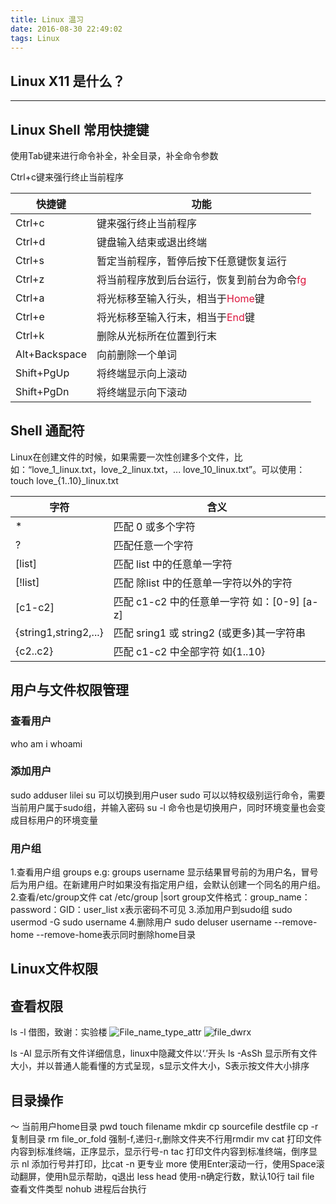 ```yaml
---
title: Linux 温习
date: 2016-08-30 22:49:02
tags: Linux
---
```


## Linux X11 是什么？


***
## Linux Shell 常用快捷键

使用Tab键来进行命令补全，补全目录，补全命令参数

Ctrl+c键来强行终止当前程序




|快捷键  | 功能|
|--------|-----|
|Ctrl+c  |键来强行终止当前程序|
|Ctrl+d  |键盘输入结束或退出终端|
|Ctrl+s  |暂定当前程序，暂停后按下任意键恢复运行|
|Ctrl+z  |将当前程序放到后台运行，恢复到前台为命令<font color=Crimson size=3>fg</font>|
|Ctrl+a  |将光标移至输入行头，相当于<font color=Crimson size=3>Home</font>键|
|Ctrl+e  |将光标移至输入行末，相当于<font color=Crimson size=3>End</font>键|
|Ctrl+k  |删除从光标所在位置到行末|
|Alt+Backspace  |向前删除一个单词|
|Shift+PgUp  |将终端显示向上滚动|
|Shift+PgDn  |将终端显示向下滚动|



## Shell 通配符

Linux在创建文件的时候，如果需要一次性创建多个文件，比如：“love\_1\_linux.txt，love\_2\_linux.txt，... love\_10\_linux.txt”。可以使用：
    touch love\_{1..10}\_linux.txt



|字符  |含义 |
|------|-----|
|*   |匹配 0 或多个字符|
|?   |匹配任意一个字符|
|[list]  |匹配 list 中的任意单一字符|
|[!list]     |匹配 除list 中的任意单一字符以外的字符|
|[c1-c2]     |匹配 c1-c2 中的任意单一字符 如：[0-9] [a-z]|
|{string1,string2,...}   |匹配 sring1 或 string2 (或更多)其一字符串|
|{c2..c2}    |匹配 c1-c2 中全部字符 如{1..10}|



## 用户与文件权限管理

### 查看用户
who am i 
whoami

### 添加用户
sudo adduser lilei
su <user> 可以切换到用户user
sudo <cmd> 可以以特权级别运行命令，需要当前用户属于sudo组，并输入密码
su -l <user> 命令也是切换用户，同时环境变量也会变成目标用户的环境变量

### 用户组
1.查看用户组 groups
e.g: groups username
显示结果冒号前的为用户名，冒号后为用户组。在新建用户时如果没有指定用户组，会默认创建一个同名的用户组。
2.查看/etc/group文件
    cat /etc/group |sort
group文件格式：group_name：password：GID：user_list
x表示密码不可见
3.添加用户到sudo组
    sudo usermod -G sudo username
4.删除用户
    sudo deluser username \-\-remove\-home
\-\-remove\-home表示同时删除home目录


## Linux文件权限

## 查看权限
ls -l
借图，致谢：实验楼
![File_name_type_attr](/sourcepictures/20160831/file_name_type_attr.png)
![file_dwrx](/sourcepictures/20160831/file_dwrx.png)


ls -Al 显示所有文件详细信息，linux中隐藏文件以‘.’开头
ls -AsSh 显示所有文件大小，并以普通人能看懂的方式呈现，s显示文件大小，S表示按文件大小排序

## 目录操作
～ 当前用户home目录
pwd
touch filename
mkdir
cp sourcefile destfile
cp -r 复制目录
rm file_or_fold 强制-f,递归-r,删除文件夹不行用rmdir
mv 
cat 打印文件内容到标准终端，正序显示，显示行号-n
tac 打印文件内容到标准终端，倒序显示
nl  添加行号并打印，比cat -n 更专业
more  使用Enter滚动一行，使用Space滚动翻屏，使用h显示帮助，q退出
less
head  使用-n确定行数，默认10行
tail
file  查看文件类型
nohub 进程后台执行













